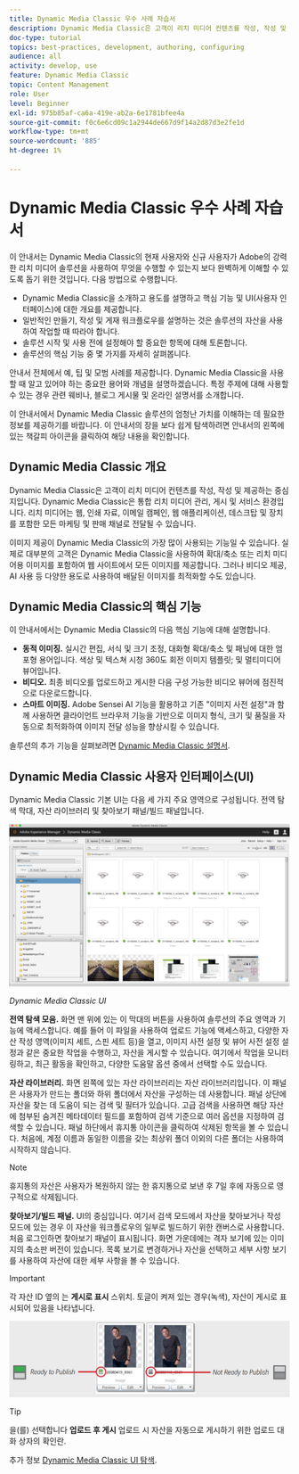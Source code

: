 ```yaml
---
title: Dynamic Media Classic 우수 사례 자습서
description: Dynamic Media Classic은 고객이 리치 미디어 컨텐츠를 작성, 작성 및 제공하는 중심지입니다. Dynamic Media Classic의 현재 및 새 사용자가 Adobe의 이 강력한 리치 미디어 솔루션을 사용하여 수행할 수 있는 작업을 보다 완벽하게 이해할 수 있도록 이 모범 사례 자습서가 만들어졌습니다. 이 자습서 부분에서는 Dynamic Media Classic이 무엇인지 알아보고 핵심 기능 및 사용자 인터페이스를 간략하게 살펴봅니다.
doc-type: tutorial
topics: best-practices, development, authoring, configuring
audience: all
activity: develop, use
feature: Dynamic Media Classic
topic: Content Management
role: User
level: Beginner
exl-id: 975b85af-ca6a-419e-ab2a-6e1781bfee4a
source-git-commit: f0c6e6cd09c1a2944de667d9f14a2d87d3e2fe1d
workflow-type: tm+mt
source-wordcount: '885'
ht-degree: 1%

---
```


# Dynamic Media Classic 우수 사례 자습서

이 안내서는 Dynamic Media Classic의 현재 사용자와 신규 사용자가 Adobe의 강력한 리치 미디어 솔루션을 사용하여 무엇을 수행할 수 있는지 보다 완벽하게 이해할 수 있도록 돕기 위한 것입니다. 다음 방법으로 수행합니다.

- Dynamic Media Classic을 소개하고 용도를 설명하고 핵심 기능 및 UI(사용자 인터페이스)에 대한 개요를 제공합니다.
- 일반적인 만들기, 작성 및 게재 워크플로우를 설명하는 것은 솔루션의 자산을 사용하여 작업할 때 따라야 합니다.
- 솔루션 시작 및 사용 전에 설정해야 할 중요한 항목에 대해 토론합니다.
- 솔루션의 핵심 기능 중 몇 가지를 자세히 살펴봅니다.

안내서 전체에서 예, 팁 및 모범 사례를 제공합니다. Dynamic Media Classic을 사용할 때 알고 있어야 하는 중요한 용어와 개념을 설명하겠습니다. 특정 주제에 대해 사용할 수 있는 경우 관련 웨비나, 블로그 게시물 및 온라인 설명서를 소개합니다.

이 안내서에서 Dynamic Media Classic 솔루션의 엄청난 가치를 이해하는 데 필요한 정보를 제공하기를 바랍니다. 이 안내서의 장을 보다 쉽게 탐색하려면 안내서의 왼쪽에 있는 책갈피 아이콘을 클릭하여 해당 내용을 확인합니다.

## Dynamic Media Classic 개요

Dynamic Media Classic은 고객이 리치 미디어 컨텐츠를 작성, 작성 및 제공하는 중심지입니다. Dynamic Media Classic은 통합 리치 미디어 관리, 게시 및 서비스 환경입니다. 리치 미디어는 웹, 인쇄 자료, 이메일 캠페인, 웹 애플리케이션, 데스크탑 및 장치를 포함한 모든 마케팅 및 판매 채널로 전달될 수 있습니다.

이미지 제공이 Dynamic Media Classic의 가장 많이 사용되는 기능일 수 있습니다. 실제로 대부분의 고객은 Dynamic Media Classic을 사용하여 확대/축소 또는 리치 미디어용 이미지를 포함하여 웹 사이트에서 모든 이미지를 제공합니다. 그러나 비디오 제공, AI 사용 등 다양한 용도로 사용하여 배달된 이미지를 최적화할 수도 있습니다.

## Dynamic Media Classic의 핵심 기능

이 안내서에서는 Dynamic Media Classic의 다음 핵심 기능에 대해 설명합니다.

- **동적 이미징.** 실시간 편집, 서식 및 크기 조정, 대화형 확대/축소 및 패닝에 대한 엄포형 용어입니다. 색상 및 텍스쳐 시청 360도 회전 이미지 템플릿; 및 멀티미디어 뷰어입니다.
- **비디오.** 최종 비디오를 업로드하고 게시한 다음 구성 가능한 비디오 뷰어에 점진적으로 다운로드합니다.
- **스마트 이미징.** Adobe Sensei AI 기능을 활용하고 기존 &quot;이미지 사전 설정&quot;과 함께 사용하면 클라이언트 브라우저 기능을 기반으로 이미지 형식, 크기 및 품질을 자동으로 최적화하여 이미지 전달 성능을 향상시킬 수 있습니다.

솔루션의 추가 기능을 살펴보려면 [Dynamic Media Classic 설명서](https://experienceleague.adobe.com/docs/dynamic-media-classic/using/intro/introduction.html).

## Dynamic Media Classic 사용자 인터페이스(UI)

Dynamic Media Classic 기본 UI는 다음 세 가지 주요 영역으로 구성됩니다. 전역 탐색 막대, 자산 라이브러리 및 찾아보기 패널/빌드 패널입니다.

![이미지](assets/overview/overview-dmc-ui-ew.png)

_Dynamic Media Classic UI_

**전역 탐색 모음.** 화면 맨 위에 있는 이 막대의 버튼을 사용하여 솔루션의 주요 영역과 기능에 액세스합니다. 예를 들어 이 파일을 사용하여 업로드 기능에 액세스하고, 다양한 자산 작성 영역(이미지 세트, 스핀 세트 등)을 열고, 이미지 사전 설정 및 뷰어 사전 설정 설정과 같은 중요한 작업을 수행하고, 자산을 게시할 수 있습니다. 여기에서 작업을 모니터링하고, 최근 활동을 확인하고, 다양한 도움말 옵션 중에서 선택할 수도 있습니다.

**자산 라이브러리.** 화면 왼쪽에 있는 자산 라이브러리는 자산 라이브러리입니다. 이 패널은 사용자가 만드는 폴더와 하위 폴더에서 자산을 구성하는 데 사용합니다. 패널 상단에 자산을 찾는 데 도움이 되는 검색 및 필터가 있습니다. 고급 검색을 사용하면 해당 자산에 첨부된 숨겨진 메타데이터 필드를 포함하여 검색 기준으로 여러 옵션을 지정하여 검색할 수 있습니다. 패널 하단에서 휴지통 아이콘을 클릭하여 삭제된 항목을 볼 수 있습니다. 처음에, 계정 이름과 동일한 이름을 갖는 최상위 폴더 이외의 다른 폴더는 사용하여 시작하지 않습니다.

>[!NOTE]
>
>휴지통의 자산은 사용자가 복원하지 않는 한 휴지통으로 보낸 후 7일 후에 자동으로 영구적으로 삭제됩니다.

**찾아보기/빌드 패널.** UI의 중심입니다. 여기서 검색 모드에서 자산을 찾아보거나 작성 모드에 있는 경우 이 자산을 워크플로우의 일부로 빌드하기 위한 캔버스로 사용합니다. 처음 로그인하면 찾아보기 패널이 표시됩니다. 화면 가운데에는 격자 보기에 있는 이미지의 축소판 버전이 있습니다. 목록 보기로 변경하거나 자산을 선택하고 세부 사항 보기를 사용하여 자산에 대한 세부 사항을 볼 수 있습니다.

>[!IMPORTANT]
>
>각 자산 ID 옆의 는 **게시로 표시** 스위치. 토글이 켜져 있는 경우(녹색), 자산이 게시로 표시되어 있음을 나타냅니다.

![이미지](assets/overview/overview-mark-for-publish.png)

>[!TIP]
>
>을(를) 선택합니다 **업로드 후 게시** 업로드 시 자산을 자동으로 게시하기 위한 업로드 대화 상자의 확인란.

추가 정보 [Dynamic Media Classic UI 탐색](https://experienceleague.adobe.com/docs/dynamic-media-classic/using/getting-started/navigation-basics.html).
